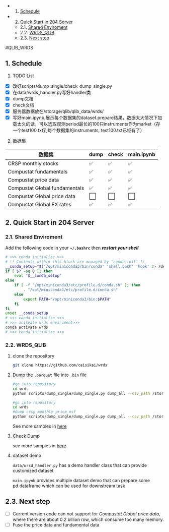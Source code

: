 <!-- vscode-markdown-toc -->
* 1. [Schedule](#Schedule)
* 2. [Quick Start in 204 Server](#QuickStartin204Server)
	* 2.1. [Shared Enviroment](#SharedEnviroment)
	* 2.2. [WRDS_QLIB](#WRDS_QLIB)
	* 2.3. [Next step](#Nextstep)

<!-- vscode-markdown-toc-config
	numbering=true
	autoSave=true
	/vscode-markdown-toc-config -->
<!-- /vscode-markdown-toc -->

#QLIB_WRDS
##  1. <a name='Schedule'></a>Schedule
1. TODO List
 - [x]  改好scripts/dump_single/check_dump_single.py
 - [x]  在data/wrds_handler.py写好handler类
 - [x]  dump文档
 - [x]  check文档
 - [x]  服务器数据放在/storage/qlib/qlib_data/wrds/
 - [x]  写好main.ipynb,展示每个数据集的dataset.prepare结果，数据太大情况下加载太久的话，可以选取观测period最长的100只instruments作为market（存一个test100.txt到每个数据集的instruments, test100.txt已经有了）
2. 数据集
   
| 数据集                        | dump | check | main.ipynb |
| ---------------------------- | ---- | ---- | ----|
| CRSP monthly stocks           | ✅    | ✅ |✅  |
| Compustat fundamentals        | ✅    | ✅ |✅  |
| Compustat price data          | ✅    | ✅ |✅  |
| Compustat Global fundamentals | ✅    | ✅ |✅  |
| Compustat Global price data   | ⬜️    | ⬜️ |⬜️  |
| Compustat Global FX rates     | ✅    | ✅ |✅  |



##  2. <a name='QuickStartin204Server'></a>Quick Start in 204 Server

###  2.1. <a name='SharedEnviroment'></a>Shared Enviroment

Add the following code in your **`~/.bashrc`** then ***restart your shell***

```bash
# >>> conda initialize >>>
# !! Contents within this block are managed by 'conda init' !!
__conda_setup="$('/opt/miniconda3/bin/conda' 'shell.bash' 'hook' 2> /dev/null)"
if [ $? -eq 0 ]; then
    eval "$__conda_setup"
else
    if [ -f "/opt/miniconda3/etc/profile.d/conda.sh" ]; then
        . "/opt/miniconda3/etc/profile.d/conda.sh"
    else
        export PATH="/opt/miniconda3/bin:$PATH"
    fi
fi
unset __conda_setup
# <<< conda initialize <<<
# >>> acitvate wrds enviroment>>>
conda activate wrds
# <<< conda initialize <<<
```

###  2.2. <a name='WRDS_QLIB'></a>WRDS_QLIB

1. clone the repository
   
    ```bash
    git clone https://github.com/caisikai/wrds
    ```
    
2. Dump the `.parquet` file into `.bin` file
   
    ```bash
    #go into repository
    cd wrds
    python scripts/dump_single/dump_single.py dump_all --csv_path /storage/wrds/crsp/sasdata/a_stock/msf.parquet /storage/qlib/qlib_data/crsp/a_stock/msf_test --symbol_field_name permno --date_field_name date
    ```
    
    ```bash
    #go into repository
    cd wrds
    #dump crsp monthly price msf
    python scripts/dump_single/dump_single.py dump_all --csv_path /storage/wrds/crsp/sasdata/a_stock/msf.parquet --qlib_dir ./test --symbol_field_name permno --date_field_name date
    ```
    
    See more samples in [here](https://github.com/caisikai/wrds/blob/main/scripts/dump_single/readme.md)
    
3. Check Dump
   
    see more samples in [here](https://github.com/caisikai/wrds/blob/main/scripts/dump_single/readme.md)
    
4. dataset demo
   
    `data/wrsd_handler.py` has a demo handler class that can provide customized dataset
    
    `main.ipynb` provides multiple dataset demo that can prepare some pd.dataframe which can be used for downstream task
    

##  2.3. <a name='Nextstep'></a>Next step

- [ ]  Current version code can not support for *Compustat Global price data,* where there are about 0.2 billion row, which consume too many memory.
- [ ]  Fuse the price data and fundamental data